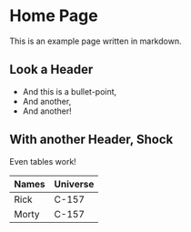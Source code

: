 # Home Page

This is an example page written in markdown.

## Look a Header

* And this is a bullet-point,
* And another,
* And another!

## With another Header, Shock

Even tables work!

| Names | Universe |
| ----- | -------- |
| Rick | C-157 |
| Morty | C-157 |